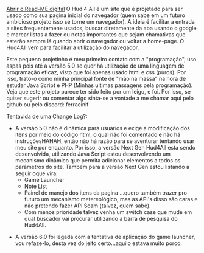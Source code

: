 <a href="https://ferracinif.github.io/Hud4All" target="_blanck">Abrir o Read-ME digital</a>
O Hud 4 All é um site que é projetado para ser usado como sua pagina inicial do navegador (quem sabe em um futuro ambicioso projeto isso se torne um navegador). A ideia é facilitar a entrada a sites frequentemene usados, buscar diretamente da aba usando o google e 
marcar listas a fazer ou notas importantes que sejam chamativas que esterão sempre lá quando abrir o navegador ou voltar a home-page. O Hud4All vem para facilitar a utilização do navegador.

Este pequeno projetinho é meu primeiro contato com a "programação", uso aspas pois até a versão 5.0 se quer há utilização de uma linguagem de programação eficaz, visto que foi apenas usado html e css (puros).
Por isso, trato-o como minha principal fonte de "mão na massa" na hora de estudar Java Script e PHP (Minhas ultimas passagens pela programação). Veja que este projeto parece ter sido feito por um leigo, e foi. Por isso, se quiser sugerir ou comentar algo sinta-se 
a vontade a me chamar aqui pelo github ou pelo discord: ferracinif


Tentavida de uma Change Log?:
- A versão 5.0 não é dinâmica para usuarios e exige a modificação dos itens por meio do código html, o qual não foi comentado e não há instruçõesHAHAH, então não há razão para se aventurar tentando usar meu site por enquanto.
  Por isso, a versão Next Gen Hud4All esta sendo desenvolvida, utilizando Java Script estou desenvolvendo um mecanismo dinâmico que permita adicionar elementos a todos os parâmetros do site.
  Também para a versão Next Gen estou listando a seguir oque vira:
    - Game Launcher
    - Note List
    - Painel de manejo dos itens da pagina
      ...quero também trazer pro futuro um mecanismo metereológico, mas as API's disso são caras e não pretendo fazer API Scam (talvez, quem sabe).
    - Com menos prioridade talvez venha um switch case que mude em qual buscador vai procurar utilizando a barra de pesquisa do Hud4All.
* A versão 6.0 foi legada com a tentativa de aplicação do game launcher, vou refaze-lo, desta vez do jeito certo...aquilo estava muito porco.
